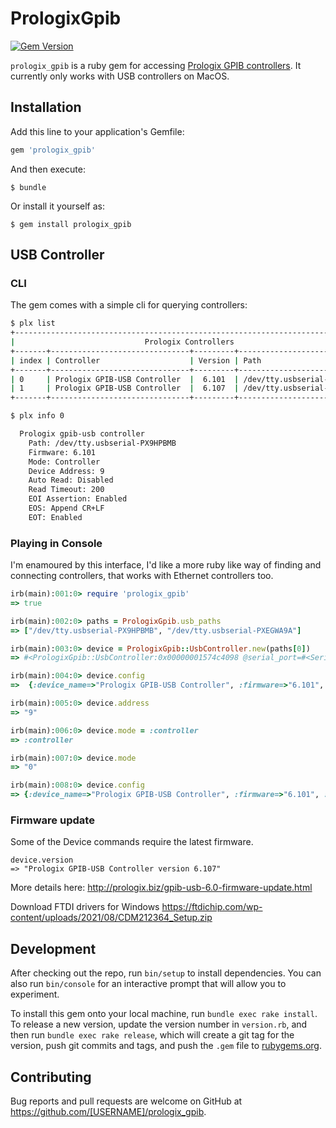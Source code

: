 # PrologixGpib

[![Gem Version](https://badge.fury.io/rb/prologix_gpib.svg)](https://rubygems.org/gems/prologix_gpib)

`prologix_gpib` is a ruby gem for accessing [Prologix GPIB controllers](http://prologix.biz/). It currently only works with USB controllers on MacOS.

## Installation

Add this line to your application's Gemfile:

```ruby
gem 'prologix_gpib'
```

And then execute:

    $ bundle

Or install it yourself as:

    $ gem install prologix_gpib

## USB Controller

### CLI

The gem comes with a simple cli for querying controllers:

```bash
$ plx list
+-------------------------------------------------------------------------------+
|                             Prologix Controllers                              |
+-------+-------------------------------+---------+-----------------------------+
| index | Controller                    | Version | Path                        |
+-------+-------------------------------+---------+-----------------------------+
| 0     | Prologix GPIB-USB Controller  |  6.101  | /dev/tty.usbserial-PX9HPBMB |
| 1     | Prologix GPIB-USB Controller  |  6.107  | /dev/tty.usbserial-PXEGWA9A |
+-------+-------------------------------+---------+-----------------------------+

$ plx info 0

  Prologix gpib-usb controller
	Path: /dev/tty.usbserial-PX9HPBMB
	Firmware: 6.101
	Mode: Controller
	Device Address: 9
	Auto Read: Disabled
	Read Timeout: 200
	EOI Assertion: Enabled
	EOS: Append CR+LF
	EOT: Enabled

```

### Playing in Console

I'm enamoured by this interface, I'd like a more ruby like way of finding and connecting controllers, that works with Ethernet controllers too.

```ruby
irb(main):001:0> require 'prologix_gpib'
=> true

irb(main):002:0> paths = PrologixGpib.usb_paths
=> ["/dev/tty.usbserial-PX9HPBMB", "/dev/tty.usbserial-PXEGWA9A"]

irb(main):003:0> device = PrologixGpib::UsbController.new(paths[0])
=> #<PrologixGpib::UsbController:0x00000001574c4098 @serial_port=#<Serial:0x00000001574bfef8 @config=#<RubySerial::Posix::Termios:0x00000001574bf728>, @fd=9, @open=true>>

irb(main):004:0> device.config
=>  {:device_name=>"Prologix GPIB-USB Controller", :firmware=>"6.101", :mode=>"Device", :device_address=>"9", :auto_read=>"NA", :read_timeout=>"NA", :eoi_assertion=>"Enabled", :eos=>"Append CR+LF", :eot=>"Enabled"}

irb(main):005:0> device.address
=> "9"

irb(main):006:0> device.mode = :controller
=> :controller

irb(main):007:0> device.mode
=> "0"

irb(main):008:0> device.config
=> {:device_name=>"Prologix GPIB-USB Controller", :firmware=>"6.101", :mode=>"Controller", :device_address=>"9", :auto_read=>"Disabled", :read_timeout=>"200", :eoi_assertion=>"Enabled", :eos=>"Append CR+LF", :eot=>"Enabled"}
```

### Firmware update

Some of the Device commands require the latest firmware.

```irb
device.version
=> "Prologix GPIB-USB Controller version 6.107"
```

More details here:
http://prologix.biz/gpib-usb-6.0-firmware-update.html

Download FTDI drivers for Windows
https://ftdichip.com/wp-content/uploads/2021/08/CDM212364_Setup.zip

## Development

After checking out the repo, run `bin/setup` to install dependencies. You can also run `bin/console` for an interactive prompt that will allow you to experiment.

To install this gem onto your local machine, run `bundle exec rake install`. To release a new version, update the version number in `version.rb`, and then run `bundle exec rake release`, which will create a git tag for the version, push git commits and tags, and push the `.gem` file to [rubygems.org](https://rubygems.org).

## Contributing

Bug reports and pull requests are welcome on GitHub at https://github.com/[USERNAME]/prologix_gpib.
